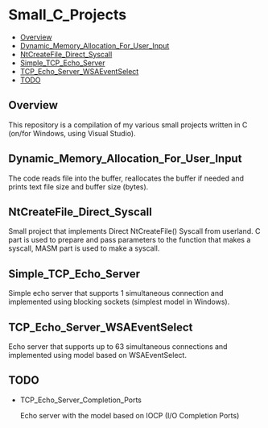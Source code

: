 # Small_C_Projects
- [Overview](#overview)
- [Dynamic_Memory_Allocation_For_User_Input](#dynamic_memory_allocation_for_user_input)
- [NtCreateFile_Direct_Syscall](#ntcreatefile_direct_syscall)
- [Simple_TCP_Echo_Server](#simple_tcp_echo_server)
- [TCP_Echo_Server_WSAEventSelect](#tcp_echo_server_wsaeventselect)
- [TODO](#todo)

## Overview

This repository is a compilation of my various small projects written in C (on/for Windows, using Visual Studio).

## Dynamic_Memory_Allocation_For_User_Input

The code reads file into the buffer, reallocates the buffer if needed and prints text file size and buffer size (bytes).

## NtCreateFile_Direct_Syscall

Small project that implements Direct NtCreateFile() Syscall from userland. C part is used to prepare and pass parameters to the function that makes a syscall, MASM part is used to make a syscall.

## Simple_TCP_Echo_Server

Simple echo server that supports 1 simultaneous connection and implemented using blocking sockets (simplest model in Windows).

## TCP_Echo_Server_WSAEventSelect

Echo server that supports up to 63 simultaneous connections and implemented using model based on WSAEventSelect.

## TODO
- TCP_Echo_Server_Completion_Ports
  
  Echo server with the model based on IOCP (I/O Completion Ports)

